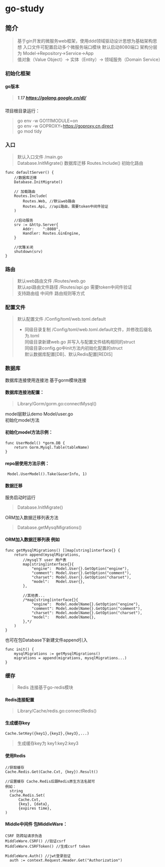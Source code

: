 # go-study

## 简介

> 基于gin开发的微服务web框架，使用ddd领域驱动设计思想为基础架构思想
> 入口文件可配置启动多个微服务端口模块 默认启动8080端口
> 架构分层为 Model->Repository->Service->App  
> 值对象（Value Object）→ 实体（Entity）→ 领域服务（Domain Service）  


### 初始化框架

#### go版本

> ##### 1.17 https://golang.google.cn/dl/

项目根目录运行：
> go env -w GO111MODULE=on  
> go env -w GOPROXY=https://goproxy.cn,direct  
> go mod tidy

### 入口

> 默认入口文件 /main.go   
> Database.InitMigrate() 数据库迁移
> Routes.Include() 初始化路由
``` golang
func defaultServer() {
	//数据库迁移
	Database.InitMigrate()

	// 加载路由
	Routes.Include(
		Routes.Web, //默认web路由
		Routes.Api, //api路由，需要token中间件验证
	)

	//启动服务
	srv := &http.Server{
		Addr:    ":8080",
		Handler: Routes.GinEngine,
	}

	//优雅关闭
	shutdown(srv)
}
```

### 路由

> 默认web路由文件 /Routes/web.go  
> 默认api路由文件路径 /Routes/api.go 需要token中间件验证  
> 支持路由组 中间件 路由规则等方式

### 配置文件

> 默认配置文件 /Config/toml/web.toml.default
>- 同级目录复制 /Config/toml/web.toml.default文件，并修改后缀名为.toml  
   同级目录新建web.go 并写入与配置文件结构相同的struct  
   同级目录config.go中init方法内初始化配置的struct  
   默认数据库配置[DB]、默认Redis配置[REDIS]

### 数据库

数据库连接使用连接池 基于gorm模块连接

#### 数据库连接池配置：

> Library/Gorm/gorm.go:connectMysql()

model层默认demo Model/user.go  
初始化model方法

#### 初始化model方法示例：

``` golang
func UserModel() *gorm.DB {
	return Gorm.Mysql.Table(tableName)
}
```

#### repo层使用方法示例：

``` golang
 Model.UserModel().Take(&userInfo, 1)
```

#### 数据迁移

服务启动时运行
> Database.InitMigrate()

ORM加入数据迁移列表方法
> Database.getMysqlMigrations()

#### ORM加入数据迁移列表 例如
``` golang
func getMysqlMigrations() []map[string]interface{} {
	return append(mysqlMigrations,
		//mysql下 user 用户表
		map[string]interface{}{
			"engine":  Model.User{}.GetOption("engine"),
			"comment": Model.User{}.GetOption("comment"),
			"charset": Model.User{}.GetOption("charset"),
			"model":   Model.User{},
		},

		//其他表...
		/*map[string]interface{}{
			"engine":  Model.modelName{}.GetOption("engine"),
			"comment": Model.modelName{}.GetOption("comment"),
			"charset": Model.modelName{}.GetOption("charset"),
			"model":   Model.modelName{},
		},*/
	)
}
```

也可在包Database下新建文件append引入
``` golang
func init() {
	mysqlMigrations := getMysqlMigrations()
	migrations = append(migrations, mysqlMigrations...)
}
```

### 缓存

> Redis 连接基于go-redis模块

#### Redis连接配置

> Library/Cache/redis.go:connectRedis()

#### 生成缓存key

``` golang
Cache.SetKey({key1},{key2},{key3},...)  
```

> 生成缓存key为 key1:key2:key3

#### 使用Redis

``` golang
//获取缓存
Cache.Redis.Get(Cache.Cxt, {key}).Result()

//设置缓存 Cache.Redis后跟Redis原生方法名就可
例如：
  string
  Cache.Redis.Set(
      Cache.Cxt,
      {key}, {data},
      {expires time},
)

```

#### Middle中间件 包MiddleWare：

``` golang
CSRF 防跨站请求伪造
MiddleWare.CSRF() //验证csrf
MiddleWare.CSRFToken() //生成csrf token

MiddleWare.Auth() //jwt登录验证
  auth := context.Request.Header.Get("Authorization")

```



